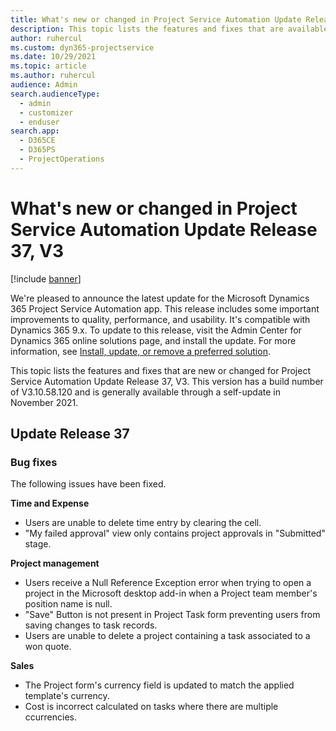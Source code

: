 ```yaml
---
title: What's new or changed in Project Service Automation Update Release 37, V3
description: This topic lists the features and fixes that are available in Microsoft Dynamics 365 Project Service Automation Update Release 37, V3.
author: ruhercul
ms.custom: dyn365-projectservice
ms.date: 10/29/2021
ms.topic: article
ms.author: ruhercul
audience: Admin
search.audienceType: 
  - admin
  - customizer
  - enduser
search.app: 
  - D365CE
  - D365PS
  - ProjectOperations
---
```


# What's new or changed in Project Service Automation Update Release 37, V3

[!include [banner](../includes/psa-now-project-operations.md)]

We're pleased to announce the latest update for the Microsoft Dynamics 365 Project Service Automation app. This release includes some important improvements to quality, performance, and usability. It's compatible with Dynamics 365 9.x. To update to this release, visit the Admin Center for Dynamics 365 online solutions page, and install the update. For more information, see [Install, update, or remove a preferred solution](/power-platform/admin/install-remove-preferred-solution).

This topic lists the features and fixes that are new or changed for Project Service Automation Update Release 37, V3. This version has a build number of V3.10.58.120 and is generally available through a self-update in November 2021.

## Update Release 37

### Bug fixes

The following issues have been fixed.



**Time and Expense**
- Users are unable to delete time entry by clearing the cell.
- "My failed approval" view only contains project approvals in "Submitted" stage.

**Project management**
- Users receive a Null Reference Exception error when trying to open a project in the Microsoft desktop add-in when a Project team member's position name is null.
- "Save" Button is not present in Project Task form preventing users from saving changes to task records.
- Users are unable to delete a project containing a task associated to a won quote.

**Sales**
- The Project form's currency field is updated to match the applied template's currency.
- Cost is incorrect calculated on tasks where there are multiple ccurrencies.



